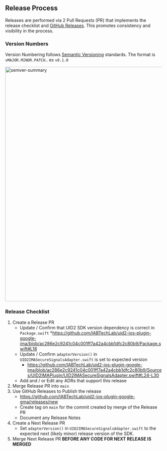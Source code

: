 ## Release Process

Releases are performed via 2 Pull Requests (PR) that implements the release checklist and [GitHub Releases](https://docs.github.com/en/repositories/releasing-projects-on-github/managing-releases-in-a-repository).  This promotes consistency and visibility in the process.

### Version Numbers

Version Numbering follows [Semantic Versioning](https://semver.org) standards.  The format is `vMAJOR.MINOR.PATCH`.. ex `v0.1.0`

<img width="753" alt="semver-summary" src="https://user-images.githubusercontent.com/989928/230925438-ac6ac422-6358-4e96-9536-e3f8fc935317.png">

### Release Checklist

1. Create a Release PR
    * Update / Confirm that UID2 SDK version dependency is correct in `Package.swift`
      *https://github.com/IABTechLab/uid2-ios-plugin-google-ima/blob/ac286e2c9241c04c001ff7a42a4cbb1dfc2c80b9/Package.swift#L18
    * Update / Confirm `adapterVersion()` in `UID2IMASecureSignalsAdapter.swift` is set to expected version
      * https://github.com/IABTechLab/uid2-ios-plugin-google-ima/blob/ac286e2c9241c04c001ff7a42a4cbb1dfc2c80b9/Sources/UID2IMAPlugin/UID2IMASecureSignalsAdapter.swift#L24-L30
    * Add and / or Edit any ADRs that support this release
2. Merge Release PR into `main`
3. Use GitHub Releases to Publish the release
    * https://github.com/IABTechLab/uid2-ios-plugin-google-gma/releases/new
    * Create tag on `main` for the commit created by merge of the Release PR
    * Document any Release Notes
4. Create a Next Release PR
    * Set `adapterVersion()` in `UID2IMASecureSignalsAdapter.swift` to the expected next (likely minor) release version of the SDK.
5. Merge Next Release PR **BEFORE ANY CODE FOR NEXT RELEASE IS MERGED**
